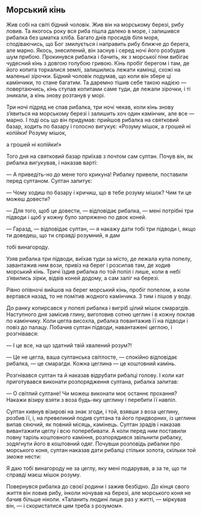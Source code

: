 ## Морський кінь

Жив собі на світі бідний чоловік.
Жив він на морському березі, рибу ловив.
Та якогось року вся риба пішла далеко в море, і залишився рибалка без шматка хліба.
Багато днів просидів біля моря, сподіваючись, що Бог змилується і направить рибу ближче до берега, але марно.
Якось, знесилений, він заснув і серед ночі його розбудив шум прибою.
Прокинувся рибалка і бачить, як з морської піни вибігає чудесний кінь з довгою голубою гривою.
Кінь пробіг берегом і там, де його копита торкалися землі, залишились лежати камінці, схожі на маленькі зірочки.
Бідний чоловік подумав, що коли він збере ці камінчики, то стане багатим.
Та даремно тішив себе такою надією — повертаючись, кінь ступав копитами саме туди, де лежали зірочки, і ті зникали, а кінь знову розтанув у морі.

Три ночі підряд не спав рибалка, три ночі чекав, коли кінь знову з’явиться на морському березі і залишить хоч один камінчик, але все — марно.
І тоді ось що він придумав: прийшов рибалка на святковий базар, ходить по базару і голосно вигукує: «Розуму мішок, а грошей ні копійки!
Розуму мішок,

а грошей ні копійки!»

Того дня на святковий базар приїхав з почтом сам султан.
Почув він, як рибалка вигукував, і наказав варті:

— А приведіть-но до мене того крикуна!
Рибалку привели, поставили перед султаном.
Султан запитує:

— Чому ходиш по базару і кричиш, що в тебе розуму мішок?
Чим ти це можеш довести?

— Для того, щоб це довести, — відповідає рибалка, — мені потрібні три підводи і щоб у кожну було запряжено по двоє коней.

— Гаразд, — відповідає султан, — я накажу дати тобі три підводи і, якщо ти доведеш, що ти справді розумний, я дам

тобі винагороду.

Узяв рибалка три підводи, виїхав туди за місто, де лежала купа попелу, завантажив ним вози, привіз на берег і розсипав там, де ходив морський кінь.
Тричі їздив рибалка по той попіл і лише, коли в небі з’явились зірки, відвів коней додому, а сам заліг на березі.

Рівно опівночі вийшов на берег морський кінь, пробіг попелом, а коли вертався назад, то не помітив жодного камінчика.
З тим і пішов у воду.

До ранку копирсався у попелі рибалка і вигріб цілий мішок смарагдів.
Наступного дня замісив глину, виготовив сотню цеглин і в кожну поклав по камінчику.
Коли цегла висохла, рибалка повантажив її на підводи і повіз до палацу.
Побачив султан підводи, навантажені цеглою, і розгнівався:

— І це все, на що здатний твій хвалений розум?!

— Це не цегла, ваша султанська світлосте, — спокійно відповідає рибалка, — це смарагди.
Кожна цеглина — це коштовний камінь.

Розгнівався султан та й наказав відрубати рибалці голову.
І коли кат приготувався виконати розпорядження султана, рибалка запитав:

— О світлий султане!
Чи можеш виконати моє останнє прохання?
Накажи візиру взяти з воза будь-яку цеглину і перебити її навпіл.

Султан кивнув візирові на знак згоди, і той, взявши з воза цеглину, розбив її, і, на превеликий подив султана та його придворних, із цеглини випав сяючий, як повний місяць, камінець.
Султан зрадів і наказав вивантажити цеглу і всю поперебивати.
А коли перед ним поставили повну таріль коштовного каміння, розпорядився звільнити рибалку, зодягнути його в коштовний одяг.
Почувши розповідь рибалки про морського коня, султан наказав дати рибалці стільки золота, скільки той зможе нести:

Я даю тобі винагороду не за цеглу, яку мені подарував, а за те, що ти справді маєш мішок розуму.

Повернувся рибалка до своєї родини і зажив безбідно.
До кінця свого життя він ловив рибу, інколи ночував на березі, але морського коня не бачив більше ніколи.
«Таланить людині лише раз у житті, — міркував він, — і скористатися цим треба з розумом».
